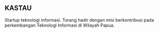 ## KASTAU

Startup teknologi informasi. Torang hadir dengan misi berkontribusi pada perkembangan Teknologi Informasi di Wilayah Papua. 
